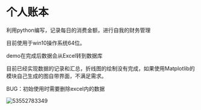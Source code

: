 # 个人账本

利用python编写，记录每日的消费金额，进行自我的财务管理

目前使用于win10操作系统64位。

demo在完成后数据会从Excel转到数据库

目前已经实现数据的记录和汇总，折线图的绘制没有完成，如果使用Matplotlib的模块自己生成的图自带界面，不满足需求。

BUG：初始使用时需要删除excel内的数据

![53552783349](C:\Users\10338\AppData\Local\Temp\1535527833490.png)